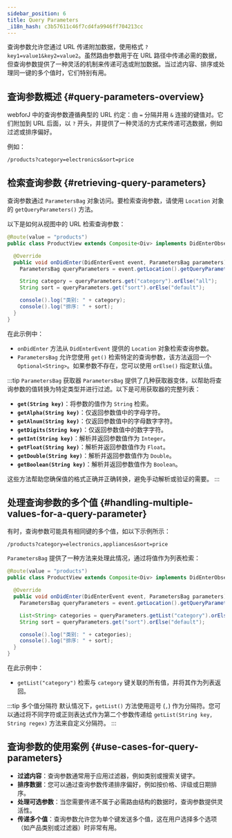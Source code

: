 ```yaml
---
sidebar_position: 6
title: Query Parameters
_i18n_hash: c3b57611c46f7cd4fa9946ff704213cc
---
```

查询参数允许您通过 URL 传递附加数据，使用格式 `?key1=value1&key2=value2`。虽然路由参数用于在 URL 路径中传递必需的数据，但查询参数提供了一种灵活的机制来传递可选或附加数据。当过滤内容、排序或处理同一键的多个值时，它们特别有用。

## 查询参数概述 {#query-parameters-overview}

webforJ 中的查询参数遵循典型的 URL 约定：由 `=` 分隔并用 `&` 连接的键值对。它们附加到 URL 后面，以 `?` 开头，并提供了一种灵活的方式来传递可选数据，例如过滤或排序偏好。

例如：

```
/products?category=electronics&sort=price
```

## 检索查询参数 {#retrieving-query-parameters}

查询参数通过 `ParametersBag` 对象访问。要检索查询参数，请使用 `Location` 对象的 `getQueryParameters()` 方法。

以下是如何从视图中的 URL 检索查询参数：

```java
@Route(value = "products")
public class ProductView extends Composite<Div> implements DidEnterObserver {

  @Override
  public void onDidEnter(DidEnterEvent event, ParametersBag parameters) {
    ParametersBag queryParameters = event.getLocation().getQueryParameters();

    String category = queryParameters.get("category").orElse("all");
    String sort = queryParameters.get("sort").orElse("default");

    console().log("类别: " + category);
    console().log("排序: " + sort);
  }
}
```

在此示例中：
- `onDidEnter` 方法从 `DidEnterEvent` 提供的 `Location` 对象检索查询参数。
- `ParametersBag` 允许您使用 `get()` 检索特定的查询参数，该方法返回一个 `Optional<String>`。如果参数不存在，您可以使用 `orElse()` 指定默认值。

:::tip `ParametersBag` 获取器
`ParametersBag` 提供了几种获取器变体，以帮助将查询参数的值转换为特定类型并进行过滤。以下是可用获取器的完整列表：

- **`get(String key)`**：将参数的值作为 `String` 检索。
- **`getAlpha(String key)`**：仅返回参数值中的字母字符。
- **`getAlnum(String key)`**：仅返回参数值中的字母数字字符。
- **`getDigits(String key)`**：仅返回参数值中的数字字符。
- **`getInt(String key)`**：解析并返回参数值作为 `Integer`。
- **`getFloat(String key)`**：解析并返回参数值作为 `Float`。
- **`getDouble(String key)`**：解析并返回参数值作为 `Double`。
- **`getBoolean(String key)`**：解析并返回参数值作为 `Boolean`。

这些方法帮助您确保值的格式正确并正确转换，避免手动解析或验证的需要。
:::

## 处理查询参数的多个值 {#handling-multiple-values-for-a-query-parameter}

有时，查询参数可能具有相同键的多个值，如以下示例所示：

```
/products?category=electronics,appliances&sort=price
```

`ParametersBag` 提供了一种方法来处理此情况，通过将值作为列表检索：

```java
@Route(value = "products")
public class ProductView extends Composite<Div> implements DidEnterObserver {

  @Override
  public void onDidEnter(DidEnterEvent event, ParametersBag parameters) {
    ParametersBag queryParameters = event.getLocation().getQueryParameters();

    List<String> categories = queryParameters.getList("category").orElse(List.of("all"));
    String sort = queryParameters.get("sort").orElse("default");

    console().log("类别: " + categories);
    console().log("排序: " + sort);
  }
}
```

在此示例中：
- `getList("category")` 检索与 `category` 键关联的所有值，并将其作为列表返回。

:::tip 多个值分隔符
默认情况下，`getList()` 方法使用逗号 (`,`) 作为分隔符。您可以通过将不同字符或正则表达式作为第二个参数传递给 `getList(String key, String regex)` 方法来自定义分隔符。
:::

## 查询参数的使用案例 {#use-cases-for-query-parameters}

- **过滤内容**：查询参数通常用于应用过滤器，例如类别或搜索关键字。
- **排序数据**：您可以通过查询参数传递排序偏好，例如按价格、评级或日期排序。
- **处理可选参数**：当您需要传递不属于必需路由结构的数据时，查询参数提供灵活性。
- **传递多个值**：查询参数允许您为单个键发送多个值，这在用户选择多个选项（如产品类别或过滤器）时非常有用。
